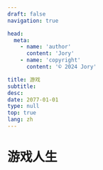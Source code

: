 ```yaml
---
draft: false
navigation: true

head:
  meta:
    - name: 'author'
      content: 'Jory'
    - name: 'copyright'
      content: '© 2024 Jory'

title: 游戏
subtitle: 
desc: 
date: 2077-01-01
type: null
top: true
lang: zh
---
```


# 游戏人生
